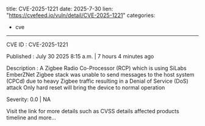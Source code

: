  
title: CVE-2025-1221
date: 2025-7-30
lien: "https://cvefeed.io/vuln/detail/CVE-2025-1221"
categories:
  - cve
---

CVE ID : CVE-2025-1221

Published :  July 30
2025
8:15 a.m. | 7 hours
4 minutes ago

Description : A Zigbee Radio Co-Processor (RCP)
which is using SiLabs EmberZNet Zigbee stack
was unable to send messages to the host system (CPCd) due to heavy Zigbee traffic
resulting in a Denial of Service (DoS) attack
Only hard reset will bring the device to normal operation

Severity: 0.0 | NA

Visit the link for more details
such as CVSS details
affected products
timeline
and more...
